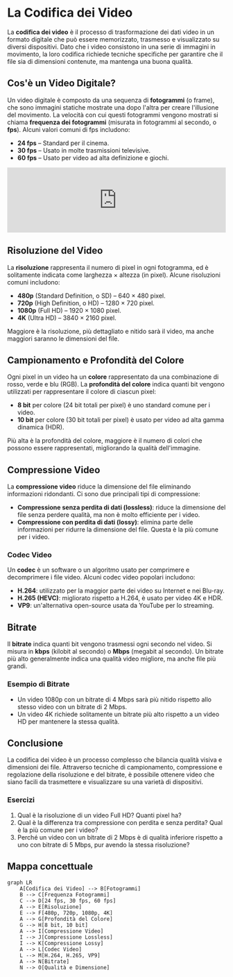 # La Codifica dei Video

La **codifica dei video** è il processo di trasformazione dei dati video in un formato digitale che può essere memorizzato, trasmesso e visualizzato su diversi dispositivi. Dato che i video consistono in una serie di immagini in movimento, la loro codifica richiede tecniche specifiche per garantire che il file sia di dimensioni contenute, ma mantenga una buona qualità.

## Cos'è un Video Digitale?

Un video digitale è composto da una sequenza di **fotogrammi** (o frame), che sono immagini statiche mostrate una dopo l'altra per creare l'illusione del movimento. La velocità con cui questi fotogrammi vengono mostrati si chiama **frequenza dei fotogrammi** (misurata in fotogrammi al secondo, o **fps**). Alcuni valori comuni di fps includono:

* **24 fps** – Standard per il cinema.
* **30 fps** – Usato in molte trasmissioni televisive.
* **60 fps** – Usato per video ad alta definizione e giochi.

<iframe width="100%" src="https://www.youtube.com/embed/3UXyKoT-cog?si=SV0ei_g9OJiSh0zW" title="YouTube video player" frameborder="0" allow="accelerometer; autoplay; clipboard-write; encrypted-media; gyroscope; picture-in-picture; web-share" referrerpolicy="strict-origin-when-cross-origin" allowfullscreen></iframe>

## Risoluzione del Video

La **risoluzione** rappresenta il numero di pixel in ogni fotogramma, ed è solitamente indicata come larghezza × altezza (in pixel). Alcune risoluzioni comuni includono:

* **480p** (Standard Definition, o SD) – 640 × 480 pixel.
* **720p** (High Definition, o HD) – 1280 × 720 pixel.
* **1080p** (Full HD) – 1920 × 1080 pixel.
* **4K** (Ultra HD) – 3840 × 2160 pixel.

Maggiore è la risoluzione, più dettagliato e nitido sarà il video, ma anche maggiori saranno le dimensioni del file.

## Campionamento e Profondità del Colore

Ogni pixel in un video ha un **colore** rappresentato da una combinazione di rosso, verde e blu (RGB). La **profondità del colore** indica quanti bit vengono utilizzati per rappresentare il colore di ciascun pixel:

* **8 bit** per colore (24 bit totali per pixel) è uno standard comune per i video.
* **10 bit** per colore (30 bit totali per pixel) è usato per video ad alta gamma dinamica (HDR).

Più alta è la profondità del colore, maggiore è il numero di colori che possono essere rappresentati, migliorando la qualità dell'immagine.

## Compressione Video

La **compressione video** riduce la dimensione del file eliminando informazioni ridondanti. Ci sono due principali tipi di compressione:

* **Compressione senza perdita di dati (lossless)**: riduce la dimensione del file senza perdere qualità, ma non è molto efficiente per i video.
* **Compressione con perdita di dati (lossy)**: elimina parte delle informazioni per ridurre la dimensione del file. Questa è la più comune per i video.

### Codec Video

Un **codec** è un software o un algoritmo usato per comprimere e decomprimere i file video. Alcuni codec video popolari includono:

* **H.264**: utilizzato per la maggior parte dei video su Internet e nei Blu-ray.
* **H.265 (HEVC)**: migliorato rispetto a H.264, è usato per video 4K e HDR.
* **VP9**: un'alternativa open-source usata da YouTube per lo streaming.

## Bitrate

Il **bitrate** indica quanti bit vengono trasmessi ogni secondo nel video. Si misura in **kbps** (kilobit al secondo) o **Mbps** (megabit al secondo). Un bitrate più alto generalmente indica una qualità video migliore, ma anche file più grandi.

### Esempio di Bitrate

* Un video 1080p con un bitrate di 4 Mbps sarà più nitido rispetto allo stesso video con un bitrate di 2 Mbps.
* Un video 4K richiede solitamente un bitrate più alto rispetto a un video HD per mantenere la stessa qualità.

## Conclusione

La codifica dei video è un processo complesso che bilancia qualità visiva e dimensioni dei file. Attraverso tecniche di campionamento, compressione e regolazione della risoluzione e del bitrate, è possibile ottenere video che siano facili da trasmettere e visualizzare su una varietà di dispositivi.

### Esercizi

1. Qual è la risoluzione di un video Full HD? Quanti pixel ha?
2. Qual è la differenza tra compressione con perdita e senza perdita? Qual è la più comune per i video?
3. Perché un video con un bitrate di 2 Mbps è di qualità inferiore rispetto a uno con bitrate di 5 Mbps, pur avendo la stessa risoluzione?

## Mappa concettuale

```mermaid
graph LR
    A[Codifica dei Video] --> B[Fotogrammi]
    B --> C[Frequenza Fotogrammi]
    C --> D[24 fps, 30 fps, 60 fps]
    A --> E[Risoluzione]
    E --> F[480p, 720p, 1080p, 4K]
    A --> G[Profondità del Colore]
    G --> H[8 bit, 10 bit]
    A --> I[Compressione Video]
    I --> J[Compressione Lossless]
    I --> K[Compressione Lossy]
    A --> L[Codec Video]
    L --> M[H.264, H.265, VP9]
    A --> N[Bitrate]
    N --> O[Qualità e Dimensione]
```
